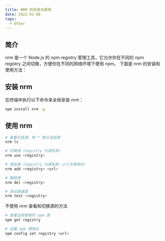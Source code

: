 ```yaml
---
title: NRM 的安装与使用
date: 2022-01-08
tags:
  - Other
---
```


## 简介

nrm 是一个 Node.js 的 npm registry 管理工具，它允许你在不同的 npm registry 之间切换，方便你在不同的网络环境下使用 npm。
下面是 nrm 的安装和使用方法：

## 安装 nrm

在终端中执行以下命令来全局安装 nrm：

```bash
npm install nrm -g
```

## 使用 nrm

```bash
# 查看可选源，带 * 表示当前源
nrm ls

# 切换源（registry 为源名称）
nrm use <registry>

# 添加源（registry 为源名称，url为源地址）
nrm add <registry> <url>

# 删除源
nrm del <registry>

# 测试源速度
nrm test <registry>
```

不使用 nrm 查看和切换源的方法

```bash
# 查看当前使用的 npm 源
npm get registry

# 设置 npm 源地址
npm config set registry <url>
```
